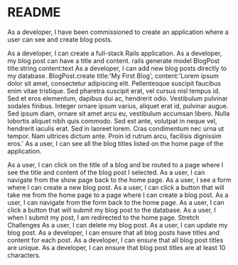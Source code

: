 # README

As a developer, I have been commissioned to create an application where a user can see and create blog posts.

As a developer, I can create a full-stack Rails application.
As a developer, my blog post can have a title and content.
rails generate model BlogPost title:string content:text
As a developer, I can add new blog posts directly to my database.
BlogPost.create title:'My First Blog', content:'Lorem ipsum dolor sit amet, consectetur adipiscing elit. Pellentesque suscipit faucibus enim vitae tristique. Sed pharetra suscipit erat, vel cursus nisl tempus id. Sed et eros elementum, dapibus dui ac, hendrerit odio. Vestibulum pulvinar sodales finibus. Integer ornare ipsum varius, aliquet erat id, pulvinar augue. Sed ipsum diam, ornare sit amet arcu eu, vestibulum accumsan libero. Nulla lobortis aliquet nibh quis commodo. Sed est ante, volutpat in neque vel, hendrerit iaculis erat. Sed in laoreet lorem. Cras condimentum nec urna ut tempor. Nam ultrices dictum ante. Proin id rutrum arcu, facilisis dignissim eros.'
As a user, I can see all the blog titles listed on the home page of the application.

As a user, I can click on the title of a blog and be routed to a page where I see the title and content of the blog post I selected.
As a user, I can navigate from the show page back to the home page.
As a user, I see a form where I can create a new blog post.
As a user, I can click a button that will take me from the home page to a page where I can create a blog post.
As a user, I can navigate from the form back to the home page.
As a user, I can click a button that will submit my blog post to the database.
As a user, I when I submit my post, I am redirected to the home page.
Stretch Challenges
As a user, I can delete my blog post.
As a user, I can update my blog post.
As a developer, I can ensure that all blog posts have titles and content for each post.
As a developer, I can ensure that all blog post titles are unique.
As a developer, I can ensure that blog post titles are at least 10 characters.

